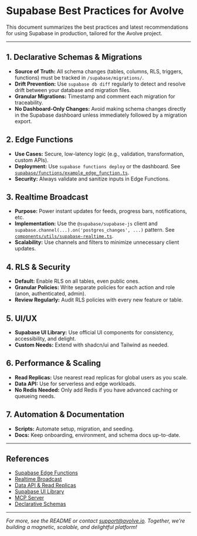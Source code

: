# Supabase Best Practices for Avolve

This document summarizes the best practices and latest recommendations for using Supabase in production, tailored for the Avolve project.

---

## 1. Declarative Schemas & Migrations
- **Source of Truth:** All schema changes (tables, columns, RLS, triggers, functions) must be tracked in `/supabase/migrations/`.
- **Drift Prevention:** Use `supabase db diff` regularly to detect and resolve drift between your database and migration files.
- **Granular Migrations:** Timestamp and comment each migration for traceability.
- **No Dashboard-Only Changes:** Avoid making schema changes directly in the Supabase dashboard unless immediately followed by a migration export.

## 2. Edge Functions
- **Use Cases:** Secure, low-latency logic (e.g., validation, transformation, custom APIs).
- **Deployment:** Use `supabase functions deploy` or the dashboard. See [`supabase/functions/example_edge_function.ts`](../supabase/functions/example_edge_function.ts).
- **Security:** Always validate and sanitize inputs in Edge Functions.

## 3. Realtime Broadcast
- **Purpose:** Power instant updates for feeds, progress bars, notifications, etc.
- **Implementation:** Use the `@supabase/supabase-js` client and `supabase.channel(...).on('postgres_changes', ...)` pattern. See [`components/utils/supabase-realtime.ts`](../components/utils/supabase-realtime.ts).
- **Scalability:** Use channels and filters to minimize unnecessary client updates.

## 4. RLS & Security
- **Default:** Enable RLS on all tables, even public ones.
- **Granular Policies:** Write separate policies for each action and role (anon, authenticated, admin).
- **Review Regularly:** Audit RLS policies with every new feature or table.

## 5. UI/UX
- **Supabase UI Library:** Use official UI components for consistency, accessibility, and delight.
- **Custom Needs:** Extend with shadcn/ui and Tailwind as needed.

## 6. Performance & Scaling
- **Read Replicas:** Use nearest read replicas for global users as you scale.
- **Data API:** Use for serverless and edge workloads.
- **No Redis Needed:** Only add Redis if you have advanced caching or queueing needs.

## 7. Automation & Documentation
- **Scripts:** Automate setup, migration, and seeding.
- **Docs:** Keep onboarding, environment, and schema docs up-to-date.

---

## References
- [Supabase Edge Functions](https://supabase.com/blog/supabase-edge-functions-deploy-dashboard-deno-2-1)
- [Realtime Broadcast](https://supabase.com/blog/realtime-broadcast-from-database)
- [Data API & Read Replicas](https://supabase.com/blog/data-api-nearest-read-replica)
- [Supabase UI Library](https://supabase.com/blog/supabase-ui-library)
- [MCP Server](https://supabase.com/blog/mcp-server)
- [Declarative Schemas](https://supabase.com/blog/declarative-schemas)

---

*For more, see the README or contact support@avolve.io. Together, we’re building a magnetic, scalable, and delightful platform!*
